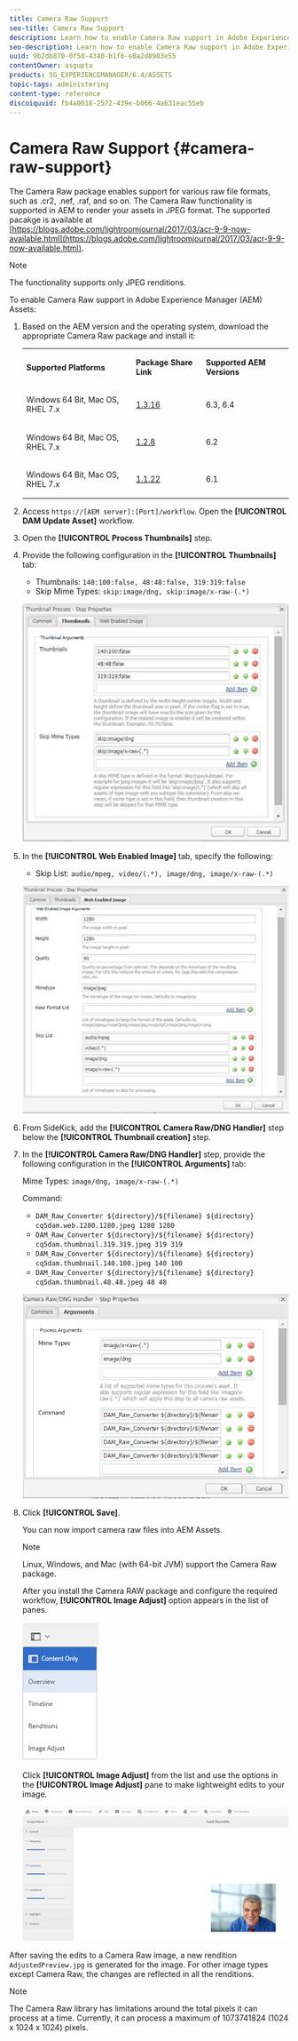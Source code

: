 ```yaml
---
title: Camera Raw Support
seo-title: Camera Raw Support
description: Learn how to enable Camera Raw support in Adobe Experience Manager (AEM) Assets.
seo-description: Learn how to enable Camera Raw support in Adobe Experience Manager (AEM) Assets.
uuid: 9b2db870-0f58-4340-b1f6-e0a2d8983e55
contentOwner: asgupta
products: SG_EXPERIENCEMANAGER/6.4/ASSETS
topic-tags: administering
content-type: reference
discoiquuid: fb4a0018-2572-439e-b066-4a631eac55eb
---
```


# Camera Raw Support {#camera-raw-support}

The Camera Raw package enables support for various raw file formats, such as .cr2, .nef, .raf, and so on. The Camera Raw functionality is supported in AEM to render your assets in JPEG format. The supported pacakge is available at [https://blogs.adobe.com/lightroomjournal/2017/03/acr-9-9-now-available.html](https://blogs.adobe.com/lightroomjournal/2017/03/acr-9-9-now-available.html).

>[!NOTE]
>
>The functionality supports only JPEG renditions.

To enable Camera Raw support in Adobe Experience Manager (AEM) Assets:

1. Based on the AEM version and the operating system, download the appropriate Camera Raw package and install it:

   <table> 
    <tbody>
    <tr>
    <td><p><strong>Supported Platforms</strong></p> </td> 
    <td><p><strong>Package Share Link</strong></p> </td> 
    <td><p><strong>Supported AEM Versions</strong></p> </td> 
    </tr>
    <tr>
    <td><p>Windows 64 Bit, Mac OS, RHEL 7.x</p> </td> 
    <td><p><a href="https://www.adobeaemcloud.com/content/marketplace/marketplaceProxy.html?packagePath=/content/companies/public/adobe/packages/aem630/product/assets/aem-assets-cameraraw-pkg">1.3.16</a></p> </td> 
    <td><p>6.3, 6.4</p> </td> 
    </tr>
    <tr>
    <td><p>Windows 64 Bit, Mac OS, RHEL 7.x</p> </td> 
    <td><p><a href="https://www.adobeaemcloud.com/content/marketplace/marketplaceProxy.html?packagePath=/content/companies/public/adobe/packages/aem620/product/assets/aem-assets-cameraraw-pkg">1.2.8</a></p> </td> 
    <td><p>6.2 </p> </td> 
    </tr>
    <tr>
    <td><p>Windows 64 Bit, Mac OS, RHEL 7.x</p> </td> 
    <td><p><a href="https://www.adobeaemcloud.com/content/marketplace/marketplaceProxy.html?packagePath=/content/companies/public/adobe/packages/aem610/product/assets/aem-assets-cameraraw-pkg">1.1.22</a></p> </td> 
    <td><p>6.1</p> </td> 
    </tr>
    </tbody>
   </table>

1. Access `https://[AEM server]:[Port]/workflow`. Open the **[!UICONTROL DAM Update Asset]** workflow.

1. Open the **[!UICONTROL Process Thumbnails]** step.  

1. Provide the following configuration in the **[!UICONTROL Thumbnails]** tab:

    * Thumbnails: `140:100:false, 48:48:false, 319:319:false`
    * Skip Mime Types: `skip:image/dng, skip:image/x-raw-(.*)`

   ![chlimage_1-334](assets/chlimage_1-334.png)

1. In the **[!UICONTROL Web Enabled Image]** tab, specify the following:

    * Skip List: `audio/mpeg, video/(.*), image/dng, image/x-raw-(.*)`

   ![chlimage_1-335](assets/chlimage_1-335.png)

1. From SideKick, add the **[!UICONTROL Camera Raw/DNG Handler]** step below the **[!UICONTROL Thumbnail creation]** step.
1. In the **[!UICONTROL Camera Raw/DNG Handler]** step, provide the following configuration in the **[!UICONTROL Arguments]** tab:

   Mime Types: `image/dng, image/x-raw-(.*)`

   Command:

    * `DAM_Raw_Converter ${directory}/${filename} ${directory} cq5dam.web.1280.1280.jpeg 1280 1280`
    * `DAM_Raw_Converter ${directory}/${filename} ${directory} cq5dam.thumbnail.319.319.jpeg 319 319`
    * `DAM_Raw_Converter ${directory}/${filename} ${directory} cq5dam.thumbnail.140.100.jpeg 140 100`
    * `DAM_Raw_Converter ${directory}/${filename} ${directory} cq5dam.thumbnail.48.48.jpeg 48 48`

   ![chlimage_1-336](assets/chlimage_1-336.png)

1. Click **[!UICONTROL Save]**.

   You can now import camera raw files into AEM Assets.

   >[!NOTE]
   >
   >Linux, Windows, and Mac (with 64-bit JVM) support the Camera Raw package.

   After you install the Camera RAW package and configure the required workflow, **[!UICONTROL Image Adjust]** option appears in the list of panes.

   ![chlimage_1-337](assets/chlimage_1-337.png)

   Click **[!UICONTROL Image Adjust]** from the list and use the options in the **[!UICONTROL Image Adjust]** pane to make lightweight edits to your image.

   ![chlimage_1-338](assets/chlimage_1-338.png)

After saving the edits to a Camera Raw image, a new rendition `AdjustedPreview.jpg` is generated for the image. For other image types except Camera Raw, the changes are reflected in all the renditions.

>[!NOTE]
>
>The Camera Raw library has limitations around the total pixels it can process at a time. Currently, it can process a maximum of 1073741824 (1024 x 1024 x 1024) pixels.

